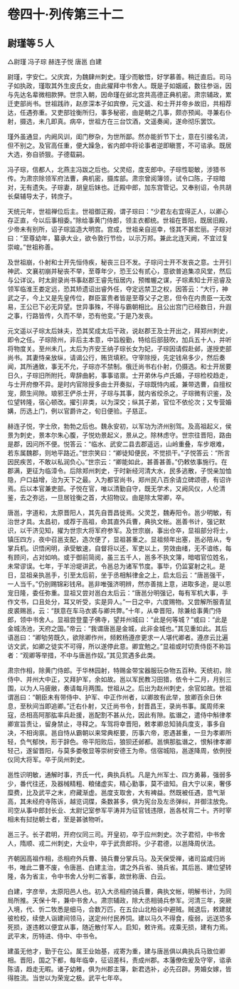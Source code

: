 # 卷四十·列传第三十二

## 尉瑾等５人

△尉瑾 冯子琮 赫连子悦 唐邕 白建

尉瑾，字安仁。父庆宾，为魏肆州刺史。瑾少而敏悟，好学慕善。稍迁直后。司马子如执政，瑾取其外生皮氏女，由此擢拜中书舍人。既是子如姻戚，数往参诣，因与先达名辈微相款狎。世宗入朝，因命瑾在邺北宫共高德正典机密。肃宗辅政，累迁吏部尚书。世祖践祚，赵彦深本子如宾僚，元文遥、和士开并帝乡故旧，共相荐达，任遇弥重。又吏部铨衡所归，事多秘密，由是朝之几事，颇亦预闻。寻兼右仆射，摄选，未几即真。病卒，世祖方在三台饮酒，文遥奏闻，遂命彻乐罢饮。

瑾外虽通显，内阙风训，闺门秽杂，为世所鄙。然亦能折节下士，意在引接名流，但不别之。及官高任重，便大躁急，省内郎中将论事者逆即瞋詈，不可谘承。既居大选，弥自骄狠。子德载嗣。

冯子琮，信都人，北燕主冯跋之后也。父灵绍，度支郎中。子琮性聪敏，涉猎书传。为肃宗除领军府法曹，典机密，摄库部。肃宗曾阅簿领，试令口陈，子琮暗对，无有遗失。子琮妻，胡皇后妹也。迁殿中郎，加东宫管记。又奉别诏，令共胡长粲辅导太子，转庶子。

天统元年，世祖禅位后主。世祖御正殿，谓子琮曰：“少君左右宜得正人，以卿心存正直，今以后事相委。”除给事黄门侍郎，领主衣都统。世祖在晋阳，既居旧殿，少帝未有别所，诏子琮监造大明宫。宫成，世祖亲自巡幸，怪其不甚宏丽。子琮对曰：“至尊幼年，纂承大业，欲令敦行节俭，以示万邦。兼此北连天阙，不宜过复崇峻。”世祖称善。

及世祖崩，仆射和士开先恒侍疾，秘丧三日不发。子琮问士开不发丧之意。士开引神武、文襄初崩并秘丧不举，至尊年少，恐王公有贰心，意欲普追集凉风堂，然后与公详议。时太尉录尚书事赵郡王睿先恒居内，预帷幄之谋，子琮素知士开忌睿及领军临淮王娄定远，恐其矫遗诏出睿外任，夺定远禁卫之权，因答云：“大行，神武之子，今上又是先皇传位，群臣富贵者皆是至尊父子之恩，但令在内贵臣一无改易，王公已下必无异望。世异事殊，不得与霸朝相比。且公出宫门已经数日，升遐之事，行路皆传，久而不举，恐有他变。”于是乃发丧。

元文遥以子琮太后妹夫，恐其奖成太后干政，说赵郡王及士开出之，拜郑州刺史，即令之任。子琮除州，非后主本意，中旨殷勤，特给后部鼓吹，加兵五十人，并听将物度关。至州未几，太后为齐安王纳子琮长女为妃，子琮因请假赴邺，遂授吏部尚书。其妻恃亲放纵，请谒公行，贿货填积。守宰除授，先定钱帛多少，然后奏闻，其所通致，事无不允，子琮亦不禁制。俄迁尚书右仆射，仍摄选。和士开居要日久，子琮旧所附托，卑辞曲躬，事事谘禀。士开弟休与卢氏婚，子琮检校趋走，与士开府僚不异。是时内官除授多由士开奏拟，子琮既恃内戚，兼带选曹，自擅权宠，颇生间隙。琅邪王俨杀士开，子琮与其事，就内省绞杀之。子琮微有识鉴，及位望转隆，宿心顿改。擢引非类，以为深交；纵其子弟，官位不依伦次；又专营婚媾，历选上门，例以官爵许之，旬日便验。子慈正。

赫连子悦，字士欣，勃勃之后也。魏永安初，以军功为济州别驾。及高祖起义，侯景为刺史，景本尔朱心腹，子悦劝景起义，景从之。除林虑守。世宗往晋阳，路由是郡，因问所不便。悦答云：“临水、武安二县去郡遥远，山岭重叠，车步艰难，若东属魏郡，则地平路近。”世宗笑曰：“卿徒知便民，不觉损干。”子悦答云：“所言因民疾苦，不敢以私润负心。”世宗云：“卿能如此，甚善甚善。”仍敕依事施行。在郡满，更征为临漳令。后除郑州刺史，于时新经河清大水，民多逃散，子悦亲加恤隐，户口益增，治为天下之最。入为都官尚书，郑州民八百余请立碑颂德，有诏许焉。后以本官兼吏部。子悦在官，唯以清勤自守，既无学术，又阙风仪，人伦清鉴，去之弥远，一旦居铨衡之首，大招物议。由是除太常卿，卒。

唐邕，字道和，太原晋阳人，其先自晋昌徙焉。父灵芝，魏寿阳令。邕少明敏，有治世才具。太昌初，或荐于高祖，命其直外兵曹，典执文帐。邕善书计，强记默识，以干济见知，擢为世宗大将军府参军。及世宗崩，事出仓卒，显祖部分将士，镇压四方，夜中召邕支配，造次便了，显祖甚重之。显祖频年出塞，邕必陪从，专掌兵机。识悟闲明，承受敏速，自督将以还，军吏以上，劳效由绪，无不谙练，每有顾问，占对如响。或于御前简阅，虽三五千人，邕多不执文簿，暗唱官位姓名，未常谬误。七年，于羊汾堤讲武，令邕总为诸军节度。事毕，仍监宴射之礼。是日，显祖亲执邕手，引至太后前，坐于丞相斛律金之上，启太后云：“唐邕强干，一人当千。”仍别赐锦彩钱帛。邕非唯强济明辨，然亦善揣上意，进取多途，是以恩宠日隆，委任弥重。显祖又尝对邕白太后云：“唐邕分明强记，每有军机大事，手作文书，口且处分，耳又听受，实是异人。”一日之中，六度赐物。又尝解所服青鼠皮裘赐邕，云：“朕意在车马衣裘与卿共弊。”十年，从幸晋阳，除兼给事黄门侍郎，领中书舍人。显祖尝登童子佛寺，望并州城曰：“此是何等城？”或曰：“此是金城汤池，天府之国。”帝云：“我谓唐邕是金城，此非金城也。”其见重如此。其后语邕曰：“卿劬劳既久，欲除卿作州，频敕杨遵彦更求一人堪代卿者。遵彦云比遍访文武，如卿之徒实不可得，所以遂停此意。卿宜勉之。”显祖或时切责侍臣不称旨者：“观卿等举措，不中与唐邕作奴。”其见赏遇多此类。

肃宗作相，除黄门侍郎。于华林园射，特赐金带宝器服玩杂物五百种。天统初，除侍中、并州大中正，又拜护军，余如故。邕以军民教习田猎，依令十二月，月别三围，以为人马疲敝，奏请每月两围。世祖从之。后出为赵州刺史，余官如故。世祖谓邕曰：“朝臣未有带侍中、护军、中正作州者，以卿故有此举，放卿百余日休息，至秋间当即追卿。”迁右仆射，又迁尚书令，封晋昌王，录尚书事。属周师来寇，丞相高阿那肱率兵赴援，邕配割不甚从允，因此有隙。肱谮之，遣侍中斛律孝卿宣旨责让，留身禁止，寻释之。车驾将幸晋阳，敕孝卿总知骑兵度支，事多自决，不相询禀。邕自恃从霸朝以来常典枢要，历事六帝，恩遇甚重，一旦为孝卿所轻，负气郁怏，形于辞色。帝平阳败后，狼狈还邺都。邕惧那肱谮之，恨斛律孝卿轻己，遂留晋阳，与莫多娄敬显等崇树安德王为帝。信宿城陷，邕遂降周，依例授仪同大将军。卒于凤州刺史。

邕性识明敏，通解时事，齐氏一代，典执兵机。凡是九州军士、四方勇募，强弱多少，番代往还，及器械精粗、粮储虚实，精心勤事，莫不谙知。自大宁以来，奢侈糜费，比及武平之末，府藏渐虚。邕度支取舍，大有裨益。然既被任遇，意气渐高，其未经府寺陈诉，越览词牒，条数甚多，俱为宪台及左丞弹纠，并御注放免。司空从事中郎封长业、太尉记室参军平涛并为征官钱违限，邕各杖背二十。齐时宰相未有挝挞朝士者，至是甚骇物听。

邕三子。长子君明，开府仪同三司。开皇初，卒于应州刺史。次子君彻，中书舍人，隋顺、戎二州刺史，大业中，卒于武贲郎将。少子君德，以邕降周伏法。

齐朝因高祖作相，丞相府外兵曹、骑兵曹分掌兵马。及天保受禅，诸司监咸归尚书，唯此二曹不废，令唐邕、白建主治，谓之外兵省、骑兵省。其后邕、建位望转隆，各为省主，令中书舍人分判二省事，故世称唐、白云。

白建，字彦举，太原阳邑人也。初入大丞相府骑兵曹，典执文帐，明解书计，为同局所推。天保十年，兼中书舍人。肃宗辅政，除大丞相骑兵参军。河清三年，突厥入境，代、忻二牧悉是细马，合数万匹，在五台山北柏谷中避贼。贼退后，敕建就彼检校，续使人诣建间领马，送定州付民养饲。建以马久不得食，瘦弱，远送恐多死损，遂违敕以便宜从事，随近散付军人。启知，敕许焉。戎乘无损，建有力焉。武平末，历特进、侍中、中书令。

建虽无他才，勤于在公。属王业始基，戎寄为重，建与唐邕俱以典执兵马致位卿相。晋阳，国之下都，每年临幸，征诏差科，责成州郡。本藩僚佐爰及守宰，谘承陈请，趋走无暇。诸子幼稚，俱为州郡主簿，新君选补，必先召辟。男婚女嫁，皆得胜流。当世以为荣宠之极。武平七年卒。

